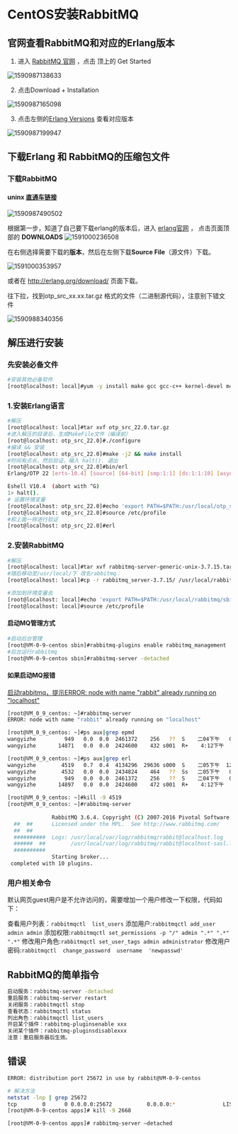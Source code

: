 # CentOS安装RabbitMQ



## 官网查看RabbitMQ和对应的Erlang版本

1. 进入 [RabbitMQ 官网](https://www.rabbitmq.com/) ，点击 顶上的 Get Started

![1590987138633](..\typora-user-images\1590987138633.png)

2. 点击Download + Installation

![1590987165098](..\typora-user-images\1590987165098.png)



3. 点击左侧的[Erlang Versions](https://www.rabbitmq.com/which-erlang.html) 查看对应版本

![1590987199947](..\typora-user-images\1590987199947.png)



## 下载Erlang 和 RabbitMQ的压缩包文件

### 下载RabbitMQ



#### uninx [直通车链接](https://www.rabbitmq.com/install-generic-unix.html)

![1590987490502](..\typora-user-images\1590987490502.png)





根据第一步，知道了自己要下载erlang的版本后，进入 [erlang官网](https://www.erlang.org/) ， 点击页面顶部的 **DOWNLOADS**
![1591000236508](..\typora-user-images\1591000236508.png)



在右侧选择需要下载的**版本**，然后在左侧下载**Source File**（源文件）下载。

![1591000353957](..\typora-user-images\1591000353957.png)



或者在 http://erlang.org/download/ 页面下载。

往下拉，找到otp_src_xx.xx.tar.gz 格式的文件（二进制源代码），注意别下错文件

![1590988340356](..\typora-user-images\1590988340356.png)



## 解压进行安装

### 先安装必备文件

```bash
#安装其他必备软件
[root@localhost: local]#yum -y install make gcc gcc-c++ kernel-devel m4 ncurses-devel openssl-devel ncurses-devel
```



### 1.安装Erlang语言

```bash
#解压
[root@localhost: local]#tar xvf otp_src_22.0.tar.gz
#进入解压的目录后，生成MakeFile文件（编译前）
[root@localhost: otp_src_22.0]#./configure 
#编译 && 安装
[root@localhost: otp_src_22.0]#make -j2 && make install
#时间有点长，然后验证，输入 halt(). 退出
[root@localhost: otp_src_22.0]#bin/erl
Erlang/OTP 22 [erts-10.4] [source] [64-bit] [smp:1:1] [ds:1:1:10] [async-threads:1] [hipe]

Eshell V10.4  (abort with ^G)
1> halt().
# 设置环境变量
[root@localhost: otp_src_22.0]#echo 'export PATH=$PATH:/usr/local/otp_src_22.0/bin' >> /etc/profile
[root@localhost: otp_src_22.0]#source /etc/profile
#和上面一样进行验证
[root@localhost: otp_src_22.0]#erl

```

### 2.安装RabbitMQ

```bash
#解压
[root@localhost: local]#tar xvf rabbitmq-server-generic-unix-3.7.15.tar.xz
#随后移动至/usr/local/下 改名rabbitmq：
[root@localhost: local]#cp -r rabbitmq_server-3.7.15/ /usr/local/rabbitmq

#添加到环境变量去
[root@localhost: local]#echo 'export PATH=$PATH:/usr/local/rabbitmq/sbin' >> /etc/profile
[root@localhost: local]#source /etc/profile
```

#### 启动MQ管理方式

```bash
#启动后台管理
[root@VM-0-9-centos sbin]#rabbitmq-plugins enable rabbitmq_management  
#后台运行rabbitmq
[root@VM-0-9-centos sbin]#rabbitmq-server -detached   
```

#### 如果启动MQ报错

[启动rabbitmq，提示ERROR: node with name "rabbit" already running on "localhost"](https://www.cnblogs.com/Sisiflying/p/6386988.html)

```bash
[root@VM_0_9_centos: ~]#rabbitmq-server
ERROR: node with name "rabbit" already running on "localhost"

[root@VM_0_9_centos: ~]#ps aux|grep epmd
wangyizhe         949   0.0  0.0  2461372    256   ??  S    二04下午   0:00.99 /usr/local/Cellar/erlang/19.0.2/lib/erlang/erts-8.0.2/bin/epmd -daemon
wangyizhe       14871   0.0  0.0  2424600    432 s001  R+    4:12下午   0:00.00 grep --color=auto --exclude-dir=.bzr --exclude-dir=CVS --exclude-dir=.git --exclude-dir=.hg --exclude-dir=.svn epmd

[root@VM_0_9_centos: ~]#ps aux|grep erl
wangyizhe        4519   0.7  0.4  4134296  29636 s000  S    二05下午  12:43.67 /usr/local/Cellar/erlang/19.0.2/lib/erlang/erts-8.0.2/bin/beam.smp -W w -A 64 -P 1048576 -t 5000000 -stbt db -K true -B i -- -root /usr/local/Cellar/erlang/19.0.2/lib/erlang -progname erl -- -home /Users/wangyizhe -- -pa /usr/local/Cellar/rabbitmq/3.6.4/ebin -noshell -noinput -s rabbit boot -sname rabbit@localhost -boot /usr/local/opt/erlang/lib/erlang/bin/start_clean -kernel inet_default_connect_options [{nodelay,true}] -rabbit tcp_listeners [{"127.0.0.1",5672}] -sasl errlog_type error -sasl sasl_error_logger false -rabbit error_logger {file,"/usr/local/var/log/rabbitmq/rabbit@localhost.log"} -rabbit sasl_error_logger {file,"/usr/local/var/log/rabbitmq/rabbit@localhost-sasl.log"} -rabbit enabled_plugins_file "/usr/local/etc/rabbitmq/enabled_plugins" -rabbit plugins_dir "/usr/local/Cellar/rabbitmq/3.6.4/plugins" -rabbit plugins_expand_dir "/usr/local/var/lib/rabbitmq/mnesia/rabbit@localhost-plugins-expand" -os_mon start_cpu_sup false -os_mon start_disksup false -os_mon start_memsup false -mnesia dir "/usr/local/var/lib/rabbitmq/mnesia/rabbit@localhost" -kernel inet_dist_listen_min 25672 -kernel inet_dist_listen_max 25672
wangyizhe        4532   0.0  0.0  2434824    464   ??  Ss   二05下午   0:12.77 erl_child_setup 256
wangyizhe         949   0.0  0.0  2461372    256   ??  S    二04下午   0:00.99 /usr/local/Cellar/erlang/19.0.2/lib/erlang/erts-8.0.2/bin/epmd -daemon
wangyizhe       14897   0.0  0.0  2424600    472 s001  R+    4:12下午   0:00.00 grep --color=auto --exclude-dir=.bzr --exclude-dir=CVS --exclude-dir=.git --exclude-dir=.hg --exclude-dir=.svn erl

[root@VM_0_9_centos: ~]#kill -9 4519
[root@VM_0_9_centos: ~]#rabbitmq-server
 
              RabbitMQ 3.6.4. Copyright (C) 2007-2016 Pivotal Software, Inc.
  ##  ##      Licensed under the MPL.  See http://www.rabbitmq.com/
  ##  ##
  ##########  Logs: /usr/local/var/log/rabbitmq/rabbit@localhost.log
  ######  ##        /usr/local/var/log/rabbitmq/rabbit@localhost-sasl.log
  ##########
              Starting broker...
 completed with 10 plugins.
```



### 用户相关命令

默认网页guest用户是不允许访问的，需要增加一个用户修改一下权限，代码如下：

查看用户列表：`rabbitmqctl  list_users`
添加用户:`rabbitmqctl add_user admin admin`
添加权限:`rabbitmqctl set_permissions -p "/" admin ".*" ".*" ".*"`
修改用户角色:`rabbitmqctl set_user_tags admin administrator`
修改用户密码:`rabbitmqctl  change_password  username  'newpasswd'`

## RabbitMQ的简单指令

```bash
启动服务：rabbitmq-server -detached 
重启服务：rabbitmq-server restart
关闭服务：rabbitmqctl stop
查看状态：rabbitmqctl status
列出角色：rabbitmqctl list_users
开启某个插件：rabbitmq-pluginsenable xxx
关闭某个插件：rabbitmq-pluginsdisablexxx
注意：重启服务器后生效。
```



## 错误

```bash
ERROR: distribution port 25672 in use by rabbit@VM-0-9-centos

# 解决方法
netstat -lnp | grep 25672
tcp        0      0 0.0.0.0:25672           0.0.0.0:*               LISTEN      2668/beam.smp       
[root@VM-0-9-centos apps]# kill -9 2668

[root@VM-0-9-centos apps]# rabbitmq-server –detached

```


